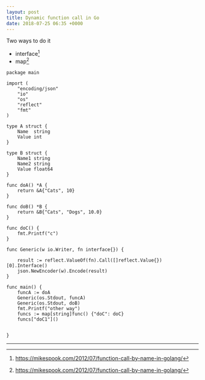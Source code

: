 ```yaml
---
layout: post
title: Dynamic function call in Go
date: 2018-07-25 06:35 +0000
---
```



Two ways to do it
* interface[^1]
* map[^2]

[^1]: https://mikespook.com/2012/07/function-call-by-name-in-golang/
[^2]: https://mikespook.com/2012/07/function-call-by-name-in-golang/

```golang
package main

import (
	"encoding/json"
	"io"
	"os"
	"reflect"
	"fmt"
)

type A struct {
	Name  string
	Value int
}

type B struct {
	Name1 string
	Name2 string
	Value float64
}

func doA() *A {
	return &A{"Cats", 10}
}

func doB() *B {
	return &B{"Cats", "Dogs", 10.0}
}

func doC() {
	fmt.Printf("c")
}

func Generic(w io.Writer, fn interface{}) {

	result := reflect.ValueOf(fn).Call([]reflect.Value{})[0].Interface()
	json.NewEncoder(w).Encode(result)
}

func main() {
	funcA := doA
	Generic(os.Stdout, funcA)
	Generic(os.Stdout, doB)
	fmt.Printf("other way")
	funcs := map[string]func() {"doC": doC}
	funcs["doC1"]()


}
```



---


